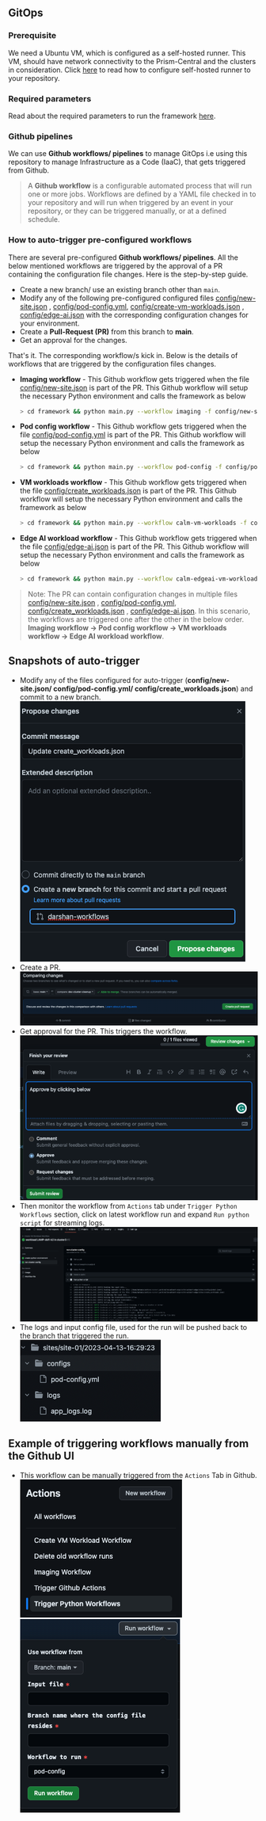 ## GitOps

### Prerequisite

We need a Ubuntu VM, which is configured as a self-hosted runner. This VM, should have network connectivity to the
Prism-Central and the clusters in consideration.
Click [here](https://docs.github.com/en/actions/hosting-your-own-runners/managing-self-hosted-runners) to read how to
configure self-hosted runner to your repository.

### Required parameters

Read about the required parameters to run the framework [here](../README.md#framework-usage).

### Github pipelines

We can use **Github workflows/ pipelines** to manage GitOps i.e using this repository to manage Infrastructure as a
Code (IaaC), that gets triggered from Github.
> A **Github workflow** is a configurable automated process that will run one or more jobs. Workflows are defined by a
> YAML file checked in to your repository and will run when triggered by an event in your repository, or they can be
> triggered manually, or at a defined schedule.

### How to auto-trigger pre-configured workflows

There are several pre-configured **Github workflows/ pipelines**. All the below mentioned workflows are triggered by the
approval of a PR containing the configuration file changes.
Here is the step-by-step guide.

- Create a new branch/ use an existing branch other than `main`.
- Modify any of the following pre-configured configured files [config/new-site.json](new-site.json)
  , [config/pod-config.yml](pod-config.yml), [config/create-vm-workloads.json](create-vm-workloads.json)
  , [config/edge-ai.json](edge-ai.json) with the corresponding configuration changes for your environment.
- Create a **Pull-Request (PR)** from this branch to **main**.
- Get an approval for the changes.

That's it. The corresponding workflow/s kick in. Below is the details of workflows that are triggered by the
configuration files changes.

- **Imaging workflow** - This Github workflow gets triggered when the file [config/new-site.json](new-site.json) is part
  of the PR. This Github workflow will setup the necessary Python environment and calls the framework as below
    ```sh
    > cd framework && python main.py --workflow imaging -f config/new-site.json
    ```
- **Pod config workflow** - This Github workflow gets triggered when the file [config/pod-config.yml](pod-config.yml) is
  part of the PR. This Github workflow will setup the necessary Python environment and calls the framework as below
    ```sh
    > cd framework && python main.py --workflow pod-config -f config/pod-config.yml
    ```
- **VM workloads workflow** - This Github workflow gets triggered when the
  file [config/create_workloads.json](create-vm-workloads.json) is part of the PR. This Github workflow will setup the
  necessary Python environment and calls the framework as below
    ```sh
    > cd framework && python main.py --workflow calm-vm-workloads -f config/create-vm-workloads.json
    ```
- **Edge AI workload workflow** - This Github workflow gets triggered when the file [config/edge-ai.json](edge-ai.json)
  is part of the PR. This Github workflow will setup the necessary Python environment and calls the framework as below
    ```sh
    > cd framework && python main.py --workflow calm-edgeai-vm-workload -f config/edge-ai.json
    ```  

> Note: The PR can contain configuration changes in multiple files [config/new-site.json](new-site.json)
> , [config/pod-config.yml](pod-config.yml), [config/create_workloads.json](create-vm-workloads.json)
> , [config/edge-ai.json](edge-ai.json). In this scenario, the workflows are triggered one after the other in the below
> order.
> **Imaging workflow -> Pod config workflow -> VM workloads workflow -> Edge AI workload workflow**.

## Snapshots of auto-trigger

- Modify any of the files configured for auto-trigger (**config/new-site.json/ config/pod-config.yml/
  config/create_workloads.json**) and commit to a new branch.  
  ![](../.github/images/new-branch.png)
- Create a PR.  
  ![](../.github/images/new-pr.png)
- Get approval for the PR. This triggers the workflow.  
  ![](../.github/images/approve-pr.png)
- Then monitor the workflow from `Actions` tab under `Trigger Python Workflows` section, click on latest workflow run
  and expand `Run python script` for streaming logs.  
  ![](../.github/images/workflow.png)
- The logs and input config file, used for the run will be pushed back to the branch that triggered the run.  
  ![](../.github/images/logs.png)

## Example of triggering workflows manually from the Github UI

- This workflow can be manually triggered from the `Actions` Tab in Github.  
  ![](../.github/images/actions.png)  
  ![](../.github/images/run_wf.png)
